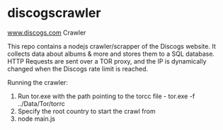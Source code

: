 # discogscrawler
www.discogs.com Crawler

This repo contains a nodejs crawler/scrapper of the Discogs website.
It collects data about albums & more and stores them to a SQL database.
HTTP Requests are sent over a TOR proxy, and the IP is dynamically changed when the Discogs rate limit is reached.

Running the crawler: 
1. Run tor.exe with the path pointing to the torcc file - tor.exe -f ../Data/Tor/torrc
2. Specify the root country to start the crawl from
3. node main.js
